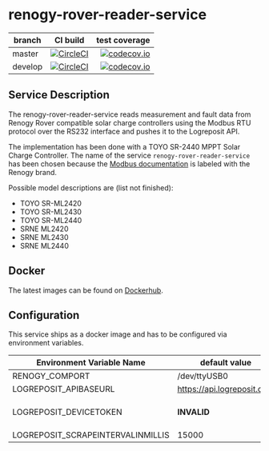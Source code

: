# renogy-rover-reader-service

| branch | CI build | test coverage |
|--------|:--------:|--------------:|
| master  | [![CircleCI](https://circleci.com/gh/logreposit/renogy-rover-reader-service/tree/master.svg?style=shield)](https://circleci.com/gh/logreposit/renogy-rover-reader-service/tree/master)   | [![codecov.io](https://codecov.io/gh/logreposit/renogy-rover-reader-service/branch/master/graphs/badge.svg)](https://codecov.io/gh/logreposit/renogy-rover-reader-service/branch/master/graphs/badge.svg)   |
| develop | [![CircleCI](https://circleci.com/gh/logreposit/renogy-rover-reader-service/tree/develop.svg?style=shield)](https://circleci.com/gh/logreposit/renogy-rover-reader-service/tree/develop) | [![codecov.io](https://codecov.io/gh/logreposit/renogy-rover-reader-service/branch/develop/graphs/badge.svg)](https://codecov.io/gh/logreposit/renogy-rover-reader-service/branch/develop/graphs/badge.svg) |

## Service Description

The renogy-rover-reader-service reads measurement and fault data from Renogy Rover compatible solar 
charge controllers using the Modbus RTU protocol over the RS232 interface and pushes it to the 
Logreposit API.

The implementation has been done with a TOYO SR-2440 MPPT Solar Charge Controller. The name of the 
service `renogy-rover-reader-service` has been chosen because the [Modbus documentation](https://github.com/logreposit/renogy-rover-reader-service/blob/develop/doc/rover_modbus.pdf) 
is labeled with the Renogy brand.

Possible model descriptions are (list not finished):
- TOYO SR-ML2420
- TOYO SR-ML2430
- TOYO SR-ML2440
- SRNE ML2420
- SRNE ML2430
- SRNE ML2440

## Docker

The latest images can be found on [Dockerhub](https://hub.docker.com/r/logreposit/renogy-rover-reader-service/tags).

## Configuration

This service ships as a docker image and has to be configured via environment variables. 

|Environment Variable Name          | default value              |                      |
|-----------------------------------|----------------------------|----------------------|
| RENOGY_COMPORT                    | /dev/ttyUSB0               |                      |
| LOGREPOSIT_APIBASEURL             | https://api.logreposit.com |                      |
| LOGREPOSIT_DEVICETOKEN            | **INVALID**                | needs to be changed! | 
| LOGREPOSIT_SCRAPEINTERVALINMILLIS | 15000                      |                      |

